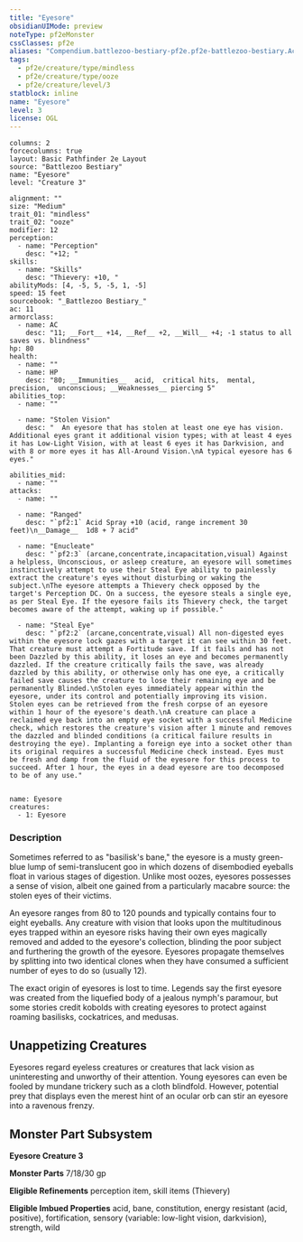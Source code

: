 ```yaml
---
title: "Eyesore"
obsidianUIMode: preview
noteType: pf2eMonster
cssClasses: pf2e
aliases: "Compendium.battlezoo-bestiary-pf2e.pf2e-battlezoo-bestiary.Actor.95uhUP96ETGkl1Cc" 
tags:
  - pf2e/creature/type/mindless
  - pf2e/creature/type/ooze
  - pf2e/creature/level/3
statblock: inline
name: "Eyesore"
level: 3
license: OGL
---
```


```statblock
columns: 2
forcecolumns: true
layout: Basic Pathfinder 2e Layout
source: "Battlezoo Bestiary"
name: "Eyesore"
level: "Creature 3"

alignment: ""
size: "Medium"
trait_01: "mindless"
trait_02: "ooze"
modifier: 12
perception:
  - name: "Perception"
    desc: "+12; "
skills:
  - name: "Skills"
    desc: "Thievery: +10, "
abilityMods: [4, -5, 5, -5, 1, -5]
speed: 15 feet
sourcebook: "_Battlezoo Bestiary_"
ac: 11
armorclass:
  - name: AC
    desc: "11; __Fort__ +14, __Ref__ +2, __Will__ +4; -1 status to all saves vs. blindness"
hp: 80
health:
  - name: ""
  - name: HP
    desc: "80; __Immunities__  acid,  critical hits,  mental,  precision,  unconscious; __Weaknesses__ piercing 5"
abilities_top:
  - name: ""

  - name: "Stolen Vision"
    desc: "  An eyesore that has stolen at least one eye has vision. Additional eyes grant it additional vision types; with at least 4 eyes it has Low-Light Vision, with at least 6 eyes it has Darkvision, and with 8 or more eyes it has All-Around Vision.\nA typical eyesore has 6 eyes."

abilities_mid:
  - name: ""
attacks:
  - name: ""

  - name: "Ranged"
    desc: "`pf2:1` Acid Spray +10 (acid, range increment 30 feet)\n__Damage__  1d8 + 7 acid"

  - name: "Enucleate"
    desc: "`pf2:3` (arcane,concentrate,incapacitation,visual) Against a helpless, Unconscious, or asleep creature, an eyesore will sometimes instinctively attempt to use their Steal Eye ability to painlessly extract the creature's eyes without disturbing or waking the subject.\nThe eyesore attempts a Thievery check opposed by the target's Perception DC. On a success, the eyesore steals a single eye, as per Steal Eye. If the eyesore fails its Thievery check, the target becomes aware of the attempt, waking up if possible."

  - name: "Steal Eye"
    desc: "`pf2:2` (arcane,concentrate,visual) All non-digested eyes within the eyesore lock gazes with a target it can see within 30 feet. That creature must attempt a Fortitude save. If it fails and has not been Dazzled by this ability, it loses an eye and becomes permanently dazzled. If the creature critically fails the save, was already dazzled by this ability, or otherwise only has one eye, a critically failed save causes the creature to lose their remaining eye and be permanently Blinded.\nStolen eyes immediately appear within the eyesore, under its control and potentially improving its vision. Stolen eyes can be retrieved from the fresh corpse of an eyesore within 1 hour of the eyesore's death.\nA creature can place a reclaimed eye back into an empty eye socket with a successful Medicine check, which restores the creature's vision after 1 minute and removes the dazzled and blinded conditions (a critical failure results in destroying the eye). Implanting a foreign eye into a socket other than its original requires a successful Medicine check instead. Eyes must be fresh and damp from the fluid of the eyesore for this process to succeed. After 1 hour, the eyes in a dead eyesore are too decomposed to be of any use."
 
```

```encounter-table
name: Eyesore
creatures:
  - 1: Eyesore
```


### Description
Sometimes referred to as "basilisk's bane," the eyesore is a musty green-blue lump of semi-translucent goo in which dozens of disembodied eyeballs float in various stages of digestion. Unlike most oozes, eyesores possesses a sense of vision, albeit one gained from a particularly macabre source: the stolen eyes of their victims.

An eyesore ranges from 80 to 120 pounds and typically contains four to eight eyeballs. Any creature with vision that looks upon the multitudinous eyes trapped within an eyesore risks having their own eyes magically removed and added to the eyesore's collection, blinding the poor subject and furthering the growth of the eyesore. Eyesores propagate themselves by splitting into two identical clones when they have consumed a sufficient number of eyes to do so (usually 12).

The exact origin of eyesores is lost to time. Legends say the first eyesore was created from the liquefied body of a jealous nymph's paramour, but some stories credit kobolds with creating eyesores to protect against roaming basilisks, cockatrices, and medusas.

## Unappetizing Creatures

Eyesores regard eyeless creatures or creatures that lack vision as uninteresting and unworthy of their attention. Young eyesores can even be fooled by mundane trickery such as a cloth blindfold. However, potential prey that displays even the merest hint of an ocular orb can stir an eyesore into a ravenous frenzy.

## Monster Part Subsystem

**Eyesore Creature 3**

**Monster Parts** 7/18/30 gp

**Eligible Refinements** perception item, skill items (Thievery)

**Eligible Imbued Properties** acid, bane, constitution, energy resistant (acid, positive), fortification, sensory (variable: low-light vision, darkvision), strength, wild
